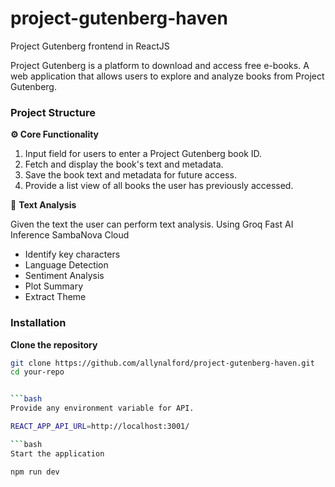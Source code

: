 # project-gutenberg-haven
 Project Gutenberg frontend in ReactJS

 Project Gutenberg is a platform to download and access free e-books. A web application that allows users to explore and analyze books from Project Gutenberg. 

### Project Structure

 **⚙️ Core Functionality** 

1. Input field for users to enter a Project Gutenberg book ID.
2. Fetch and display the book's text and metadata.
3. Save the book text and metadata for future access.
4. Provide a list view of all books the user has previously accessed.

🧠 **Text Analysis**

Given the text the user can perform text analysis. Using Groq Fast AI Inference SambaNova Cloud

- Identify key characters
- Language Detection
- Sentiment Analysis
- Plot Summary
- Extract Theme



### Installation

**Clone the repository**
   ```bash
   git clone https://github.com/allynalford/project-gutenberg-haven.git
   cd your-repo


   ```bash
Provide any environment variable for API.

REACT_APP_API_URL=http://localhost:3001/

   ```bash
Start the application

npm run dev
